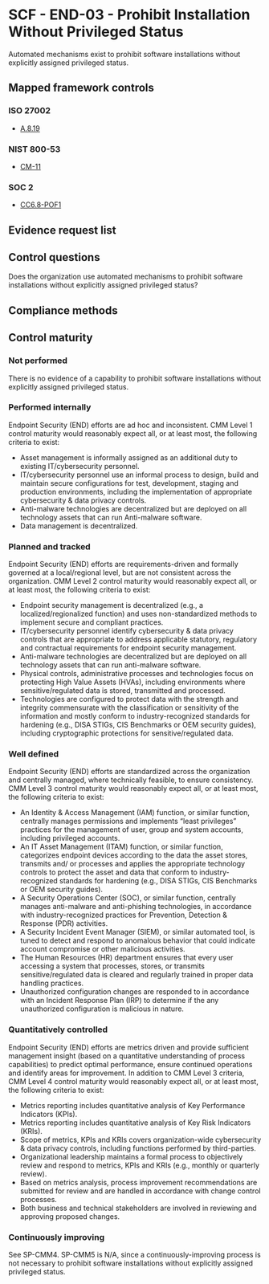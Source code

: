 # SCF - END-03 - Prohibit Installation Without Privileged Status
Automated mechanisms exist to prohibit software installations without explicitly assigned privileged status.
## Mapped framework controls
### ISO 27002
- [A.8.19](../iso27002/a-8.md#a819)

### NIST 800-53
- [CM-11](../nist80053/cm-11.md)

### SOC 2
- [CC6.8-POF1](../soc2/cc68-pof1.md)

## Evidence request list


## Control questions
Does the organization use automated mechanisms to prohibit software installations without explicitly assigned privileged status?

## Compliance methods


## Control maturity
### Not performed
There is no evidence of a capability to prohibit software installations without explicitly assigned privileged status.

### Performed internally
Endpoint Security (END) efforts are ad hoc and inconsistent. CMM Level 1 control maturity would reasonably expect all, or at least most, the following criteria to exist:
- Asset management is informally assigned as an additional duty to existing IT/cybersecurity personnel.
- IT/cybersecurity personnel use an informal process to design, build and maintain secure configurations for test, development, staging and production environments, including the implementation of appropriate cybersecurity & data privacy controls.
- Anti-malware technologies are decentralized but are deployed on all technology assets that can run Anti-malware software.
- Data management is decentralized.

### Planned and tracked
Endpoint Security (END) efforts are requirements-driven and formally governed at a local/regional level, but are not consistent across the organization. CMM Level 2 control maturity would reasonably expect all, or at least most, the following criteria to exist:
- Endpoint security management is decentralized (e.g., a localized/regionalized function) and uses non-standardized methods to implement secure and compliant practices.
- IT/cybersecurity personnel identify cybersecurity & data privacy controls that are appropriate to address applicable statutory, regulatory and contractual requirements for endpoint security management.
- Anti-malware technologies are decentralized but are deployed on all technology assets that can run anti-malware software.
- Physical controls, administrative processes and technologies focus on protecting High Value Assets (HVAs), including environments where sensitive/regulated data is stored, transmitted and processed.
- Technologies are configured to protect data with the strength and integrity commensurate with the classification or sensitivity of the information and mostly conform to industry-recognized standards for hardening (e.g., DISA STIGs, CIS Benchmarks or OEM security guides), including cryptographic protections for sensitive/regulated data.

### Well defined
Endpoint Security (END) efforts are standardized across the organization and centrally managed, where technically feasible, to ensure consistency. CMM Level 3 control maturity would reasonably expect all, or at least most, the following criteria to exist:
- An Identity & Access Management (IAM) function, or similar function, centrally manages permissions and implements “least privileges” practices for the management of user, group and system accounts, including privileged accounts.
- An IT Asset Management (ITAM) function, or similar function, categorizes endpoint devices according to the data the asset stores, transmits and/ or processes and applies the appropriate technology controls to protect the asset and data that conform to industry-recognized standards for hardening (e.g., DISA STIGs, CIS Benchmarks or OEM security guides).
- A Security Operations Center (SOC), or similar function, centrally manages anti-malware and anti-phishing technologies, in accordance with industry-recognized practices for Prevention, Detection & Response (PDR) activities.
- A Security Incident Event Manager (SIEM), or similar automated tool, is tuned to detect and respond to anomalous behavior that could indicate account compromise or other malicious activities.
- The Human Resources (HR) department ensures that every user accessing a system that processes, stores, or transmits sensitive/regulated data is cleared and regularly trained in proper data handling practices.
- Unauthorized configuration changes are responded to in accordance with an Incident Response Plan (IRP) to determine if the any unauthorized configuration is malicious in nature.

### Quantitatively controlled
Endpoint Security (END) efforts are metrics driven and provide sufficient management insight (based on a quantitative understanding of process capabilities) to predict optimal performance, ensure continued operations and identify areas for improvement. In addition to CMM Level 3 criteria, CMM Level 4 control maturity would reasonably expect all, or at least most, the following criteria to exist:
- Metrics reporting includes quantitative analysis of Key Performance Indicators (KPIs).
- Metrics reporting includes quantitative analysis of Key Risk Indicators (KRIs).
- Scope of metrics, KPIs and KRIs covers organization-wide cybersecurity & data privacy controls, including functions performed by third-parties.
- Organizational leadership maintains a formal process to objectively review and respond to metrics, KPIs and KRIs (e.g., monthly or quarterly review).
- Based on metrics analysis, process improvement recommendations are submitted for review and are handled in accordance with change control processes.
- Both business and technical stakeholders are involved in reviewing and approving proposed changes.

### Continuously improving
See SP-CMM4. SP-CMM5 is N/A, since a continuously-improving process is not necessary to prohibit software installations without explicitly assigned privileged status.
